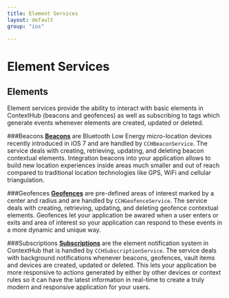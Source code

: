 ```yaml
---
title: Element Services
layout: default
group: "ios"

---
```

# Element Services

## Elements

Element services provide the ability to interact with basic elements in ContextHub (beacons and geofences) as well as subscribing to tags which generate events whenever elements are created, updated or deleted.

###Beacons
**[Beacons](/docs/ios/element-services/beacons)** are Bluetooth Low Energy micro-location devices recently introduced in iOS 7 and are handled by `CCHBeaconService`. The service deals with creating, retrieving, updating, and deleting beacon contextual elements. Integration beacons into your application allows to build new location experiences inside areas much smaller and out of reach compared to traditional location technologies like GPS, WiFi and cellular triangulation.

###Geofences
**[Geofences](/docs/ios/element-services/geofences)** are pre-defined areas of interest marked by a center and radius and are handled by `CCHGeofenceService`. The service deals with creating, retrieving, updating, and deleting geofence contextual elements. Geofences let your application be awared when a user enters or exits and area of interest so your application can respond to these events in a more dynamic and unique way.

###Subscriptions
**[Subscriptions](/docs/ios/element-services/subscriptions)** are the element notification system in ContextHub that is handled by `CCHSubscriptionService`. The service deals with background notifications whenever beacons, geofences, vault items and devices are created, updated or deleted. This lets your application be more responsive to actions generated by either by other devices or context rules so it can have the latest information in real-time to create a truly modern and responsive application for your users.

<br />
<br />
<br />
<br />
<br />
<br />
<br />
<br />